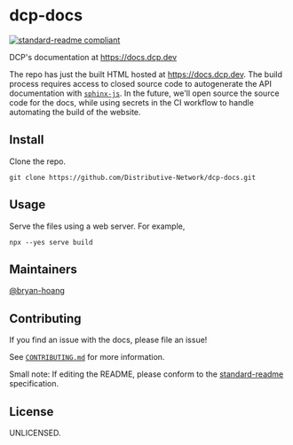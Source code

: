 # dcp-docs

[![standard-readme compliant](https://img.shields.io/badge/standard--readme-OK-green.svg?style=flat-square)](https://github.com/RichardLitt/standard-readme)

DCP&#39;s documentation at <https://docs.dcp.dev>

The repo has just the built HTML hosted at <https://docs.dcp.dev>. The build
process requires access to closed source code to autogenerate the API
documentation with [`sphinx-js`](https://github.com/mozilla/sphinx-js). In the
future, we'll open source the source code for the docs, while using secrets in
the CI workflow to handle automating the build of the website.

## Install

Clone the repo.

```console
git clone https://github.com/Distributive-Network/dcp-docs.git
```

## Usage

Serve the files using a web server. For example,

```console
npx --yes serve build
```

## Maintainers

[@bryan-hoang](https://github.com/bryan-hoang)

## Contributing

If you find an issue with the docs, please file an issue!

See [`CONTRIBUTING.md`](./CONTRIBUTING.md) for more information.

Small note: If editing the README, please conform to the
[standard-readme](https://github.com/RichardLitt/standard-readme) specification.

## License

UNLICENSED.
